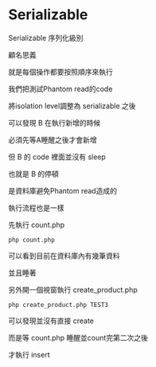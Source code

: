 # Serializable

Serializable 序列化級別

顧名思義

就是每個操作都要按照順序來執行

我們把測試Phantom read的code

將isolation level調整為 serializable 之後

可以發現 B 在執行新增的時候

必須先等A睡醒之後才會新增

但 B 的 code 裡面並沒有 sleep

也就是 B 的停頓

是資料庫避免Phantom read造成的

執行流程也是一樣

先執行 count.php

```
php count.php
```

可以看到目前在資料庫內有幾筆資料

並且睡著

另外開一個視窗執行 create_product.php
```
php create_product.php TEST3
```

可以發現並沒有直接 create

而是等 count.php 睡醒並count完第二次之後

才執行 insert